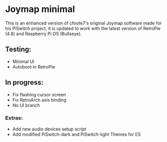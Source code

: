 # Joymap minimal
This is an enhanced version of cfoote7's original Joymap software made for his PiSwitch project, it is updated to work with the latest version of RetroPie (4.8) and Raspberry Pi OS (Bullseye).

## Testing:
- Minimal UI
- Autoboot in RetroPie

## In progress:
- Fix flashing cursor screen
- Fix RetroArch axis binding
- No UI branch

### Extras:
- Add new audio devices setup script
- Add modified PiSwitch-dark and PiSwitch-light Themes for ES
